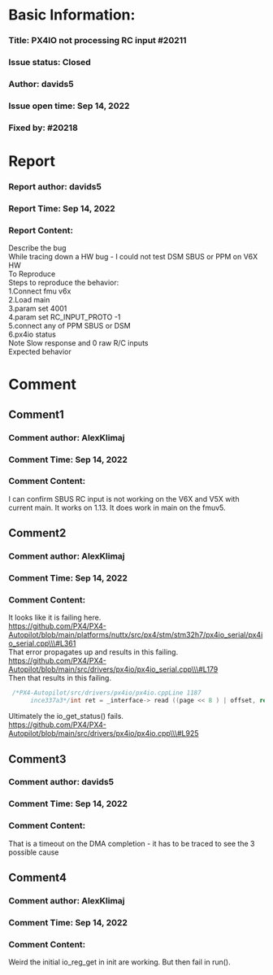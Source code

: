 # Basic Information:
### Title:  PX4IO not processing RC input #20211 
### Issue status: Closed
### Author: davids5
### Issue open time: Sep 14, 2022
### Fixed by: #20218
# Report
### Report author: davids5
### Report Time: Sep 14, 2022
### Report Content:   
Describe the bug  
While tracing down a HW bug - I could not test DSM SBUS or PPM on V6X HW  
To Reproduce  
Steps to reproduce the behavior:  
1.Connect fmu v6x  
2.Load main  
3.param set 4001  
4.param set RC_INPUT_PROTO -1  
5.connect any of PPM SBUS or DSM  
6.px4io status  
Note Slow response and 0 raw R/C inputs  
Expected behavior  

# Comment
## Comment1
### Comment author: AlexKlimaj
### Comment Time: Sep 14, 2022
### Comment Content:   
I can confirm SBUS RC input is not working on the V6X and V5X with current main. It works on 1.13. It does work in main on the fmuv5.  

## Comment2
### Comment author: AlexKlimaj
### Comment Time: Sep 14, 2022
### Comment Content:   
It looks like it is failing here.    
https://github.com/PX4/PX4-Autopilot/blob/main/platforms/nuttx/src/px4/stm/stm32h7/px4io_serial/px4io_serial.cpp\\\#L361  
That error propagates up and results in this failing.    
https://github.com/PX4/PX4-Autopilot/blob/main/src/drivers/px4io/px4io_serial.cpp\\\#L179  
Then that results in this failing.    
```cpp   
 /*PX4-Autopilot/src/drivers/px4io/px4io.cppLine 1187  
      ince337a3*/int ret = _interface-> read ((page << 8 ) | offset, reinterpret_cast < void *>(values), num_values);  
```  
Ultimately the io_get_status() fails.    
https://github.com/PX4/PX4-Autopilot/blob/main/src/drivers/px4io/px4io.cpp\\\#L925  

## Comment3
### Comment author: davids5
### Comment Time: Sep 14, 2022
### Comment Content:   
That is a timeout on the DMA completion - it has to be traced to see the 3 possible cause  

## Comment4
### Comment author: AlexKlimaj
### Comment Time: Sep 14, 2022
### Comment Content:   
Weird the initial io_reg_get in init are working. But then fail in run().  
